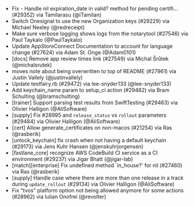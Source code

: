 * Fix - Handle nil expiration_date in valid? method for pending certifi… (#29352) via Tamilarasu (@iTamilan)
* Switch Onesignal to use the new Organization keys (#29229) via Michael Neeley (@redreceipt)
* Make sure verbose logging shows logs from the notarytool (#27546) via Paul Taykalo (@PaulTaykalo)
* Update AppStoreConnect Documentation to account for language change (#27624) via Adam St. Onge (@Adam0101)
* [docs] Remove app review times link (#27549) via Michal Šrůtek (@michalsrutek)
* moves note about being overwritten to top of README (#27961) via Justin Vallely (@justinvallely)
* Update testfairy.rb (#29472) via lee-snyder133 (@lee-snyder133)
* Add keychain_name param to setup_ci action (#29482) via Bram Schulting (@bramschulting)
* [trainer] Support parsing test results from SwiftTesting (#29463) via Olivier Halligon (@AliSoftware)
* [supply] Fix #28995 and `release_status` vs `rollout` parameters (#29484) via Olivier Halligon (@AliSoftware)
* [cert] Allow generate_certificates on non-macos (#21254) via Ras (@rasberik)
* [unlock_keychain] fix crash when not having a default keychain (#29173) via Jens Kuhr Hansen (@jenskuhrjorgensen)
* [fastlane_core] recognize AWS CodeBuild CI service as a CI environment (#29237) via Jigar Bhatt (@jigar-lab)
* [match][enterprise] Fix undefined method `in_house?' for nil (#27460) via Ras (@rasberik)
* [supply] Handle case where there are more than one release in a track during `update_rollout` (#29134) via Olivier Halligon (@AliSoftware)
* Fix "tvos" platform option not being allowed anymore for some actions (#28962) via Iulian Onofrei (@revolter)